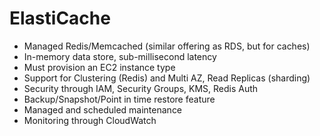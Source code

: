 # ElastiCache

* Managed Redis/Memcached (similar offering as RDS, but for caches)
* In-memory data store, sub-millisecond latency
* Must provision an EC2 instance type
* Support for Clustering (Redis) and Multi AZ, Read Replicas (sharding)
* Security through IAM, Security Groups, KMS, Redis Auth
* Backup/Snapshot/Point in time restore feature
* Managed and scheduled maintenance
* Monitoring through CloudWatch
